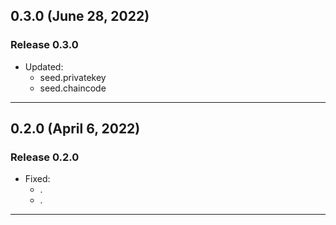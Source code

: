 ## 0.3.0 (June 28, 2022)

### Release 0.3.0

- Updated:
  - seed.privatekey
  - seed.chaincode

---

## 0.2.0 (April 6, 2022)

### Release 0.2.0

- Fixed:
  - .
  - .

---
